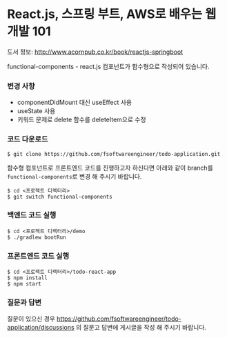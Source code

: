# React.js, 스프링 부트, AWS로 배우는 웹 개발 101

도서 정보: http://www.acornpub.co.kr/book/reactjs-springboot

functional-components - react.js 컴포넌트가 함수형으로 작성되어 있습니다.

### 변경 사항
- componentDidMount 대신 useEffect 사용
- useState 사용
- 키워드 문제로 delete 함수를 deleteItem으로 수정


### 코드 다운로드

```
$ git clone https://github.com/fsoftwareengineer/todo-application.git
```

함수형 컴포넌트로 프론트엔드 코드를 진행하고자 하신다면 아래와 같이 branch를 `functional-components`로 변경 해 주시기 바랍니다.

```
$ cd <프로젝트 디렉터리>
$ git switch functional-components
```

### 백엔드 코드 실행

```
$ cd <프로젝트 디렉터리>/demo
$ ./gradlew bootRun
```

### 프론트엔드 코드 실행


```
$ cd <프로젝트 디렉터리>/todo-react-app
$ npm install
$ npm start

```

### 질문과 답변
질문이 있으신 경우 https://github.com/fsoftwareengineer/todo-application/discussions 의 질문고 답변에 게시글을 작성 해 주시기 바랍니다.
